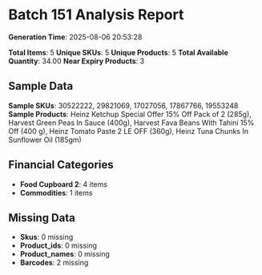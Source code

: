 # Batch 151 Analysis Report

**Generation Time**: 2025-08-06 20:53:28

**Total Items**: 5
**Unique SKUs**: 5
**Unique Products**: 5
**Total Available Quantity**: 34.00
**Near Expiry Products**: 3

## Sample Data
**Sample SKUs**: 30522222, 29821069, 17027056, 17867766, 19553248
**Sample Products**: Heinz Ketchup Special Offer 15% Off Pack of 2 (285g), Harvest Green Peas In Sauce (400g), Harvest Fava Beans With Tahini 15% Off (400 g), Heinz Tomato Paste 2 LE OFF (360g), Heinz Tuna Chunks In Sunflower Oil (185gm)

## Financial Categories
- **Food Cupboard 2**: 4 items
- **Commodities**: 1 items

## Missing Data
- **Skus**: 0 missing
- **Product_ids**: 0 missing
- **Product_names**: 0 missing
- **Barcodes**: 2 missing
